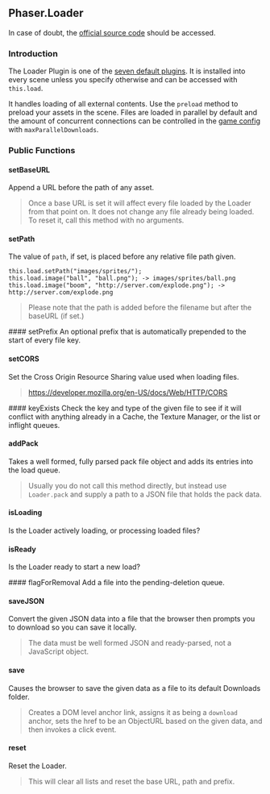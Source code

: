 ## Phaser.Loader

In case of doubt, the [official source code](https://github.com/photonstorm/phaser) should be accessed.

### Introduction

The Loader Plugin is one of the [seven default plugins](https://github.com/digitsensitive/phaser3-typescript/blob/master/cheatsheets/scene/systems.md#default-plugins). It is installed into every scene unless you specify otherwise and can be accessed with `this.load`.

It handles loading of all external contents. Use the `preload` method to preload
your assets in the scene. Files are loaded in parallel by default and the amount of
concurrent connections can be controlled in the [game config](https://github.com/digitsensitive/phaser3-typescript/blob/master/cheatsheets/boot/config.md)
with `maxParallelDownloads`.

### Public Functions

#### setBaseURL
Append a URL before the path of any asset.
> Once a base URL is set it will affect every file loaded by the Loader from that point on.
It does not change any file already being loaded. To reset it, call this method with no arguments.

#### setPath
The value of `path`, if set, is placed before any relative file path given.

```
this.load.setPath("images/sprites/");
this.load.image("ball", "ball.png"); -> images/sprites/ball.png
this.load.image("boom", "http://server.com/explode.png"); -> http://server.com/explode.png
```

> Please note that the path is added before the filename but after the baseURL (if set.)

#### setPrefix
An optional prefix that is automatically prepended to the start of every file key.

#### setCORS
Set the Cross Origin Resource Sharing value used when loading files.

> https://developer.mozilla.org/en-US/docs/Web/HTTP/CORS

#### keyExists
Check the key and type of the given file to see if it will conflict with anything already
in a Cache, the Texture Manager, or the list or inflight queues.

#### addPack
Takes a well formed, fully parsed pack file object and adds its entries into the load queue.

> Usually you do not call this method directly, but instead use `Loader.pack` and
supply a path to a JSON file that holds the pack data.

#### isLoading
Is the Loader actively loading, or processing loaded files?

#### isReady
Is the Loader ready to start a new load?

#### flagForRemoval
Add a file into the pending-deletion queue.

#### saveJSON
Convert the given JSON data into a file that the browser then prompts you
to download so you can save it locally.

> The data must be well formed JSON and ready-parsed, not a JavaScript object.

#### save
Causes the browser to save the given data as a file to its default Downloads folder.

> Creates a DOM level anchor link, assigns it as being a `download` anchor, sets the href
to be an ObjectURL based on the given data, and then invokes a click event.

#### reset
Reset the Loader.

> This will clear all lists and reset the base URL, path and prefix.
